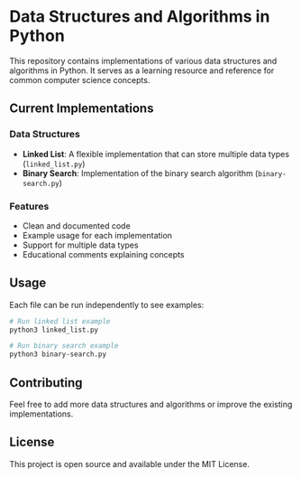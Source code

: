 # Data Structures and Algorithms in Python

This repository contains implementations of various data structures and algorithms in Python. It serves as a learning resource and reference for common computer science concepts.

## Current Implementations

### Data Structures

- **Linked List**: A flexible implementation that can store multiple data types (`linked_list.py`)
- **Binary Search**: Implementation of the binary search algorithm (`binary-search.py`)

### Features

- Clean and documented code
- Example usage for each implementation
- Support for multiple data types
- Educational comments explaining concepts

## Usage

Each file can be run independently to see examples:

```bash
# Run linked list example
python3 linked_list.py

# Run binary search example
python3 binary-search.py
```

## Contributing

Feel free to add more data structures and algorithms or improve the existing implementations.

## License

This project is open source and available under the MIT License.
